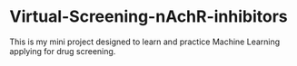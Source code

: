 # Virtual-Screening-nAchR-inhibitors
This is my mini project designed to learn and practice Machine Learning applying for drug screening.
